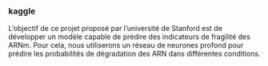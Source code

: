 ### kaggle

L’objectif de ce projet proposé par l’université de Stanford est de développer un modèle capable de prédire des indicateurs de fragilité des ARNm. Pour cela, nous utiliserons un réseau de neurones profond pour prédire les probabilités de dégradation des ARN dans différentes conditions.
